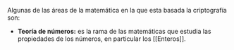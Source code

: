Algunas de las áreas de la matemática en la que esta basada la criptografía son:

- **Teoría de números:** es la rama de las matemáticas que estudia las propiedades de los números, en particular los [[Enteros]].
